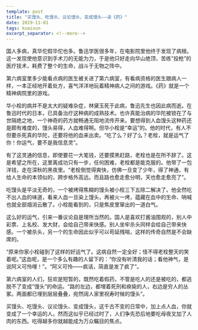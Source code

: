 ```yaml
---
template: post
title: "买馒头、吃馒头、议论馒头、变成馒头——读《药》"
date: 2019-11-01
tags: kuaixun
excerpt_separator: <!--more-->
---
```


国人多病，真华佗假华佗也多。鲁迅学医很多年，在电影院里他终于发现了病根。这一发现使他意识到手术刀的无能为力，于是他只好走向华山绝顶，苦练“投枪”的医疗技术，耗费了整个的生命，战斗于无物之阵中。

第六病室里多少能看点病的医生被关进了第六病室，有看病资格的医生跟病人一样，一本正经地开着处方，喜气洋洋地玩着精神病人之间的游戏。《药》就是一个精神病院里的游戏。

华小栓的病并不是太大的疑难杂症，林黛玉死于此病，鲁迅先生也因此病而逝。在鲁迅时代的日本，已具备治疗这种病的成熟技术。也许真能治病的华陀被锁在了与世隔绝之地，一个神奇的药方就畅通无阻地流传开来。要想得到人血馒头这种药还是颇有难度的，馒头易得，人血难得啊。但华小栓是“幸运”的。他的时代，有人不但要杀死真的华陀，还要将他的血来出卖。“吃了么？好了么？老栓，就是运气了你！你运气，要不是我信息灵”。

有了这灵通的信息，即使要花一大笔钱，还要摸黑赶路，老栓也是在所不辞了。这是希望之所在，这里离成功只有一步，任何困难，老栓都是能克服的。他带了一包洋钱，走在深秋的黑夜里。“老栓倒觉得爽快，仿佛一旦变了少年，得了神通，有给人生命的本领似的，跨步格外高远。而且路也愈走愈分明，天也愈走愈亮了”。

吃馒头是平淡无奇的，一个被烤得焦糊的馒头被小栓三下五除二解决了。他全然吃不出人血的味道，看来人血一旦染上馒头，再被火一烤，蕴藏在血中的生命、呐喊也就全部烟消云散了。小栓能看到的，只是焦皮里窜出的一道白气。

这么好的运气，引来一番议论自是理所当然的。国人是喜欢打酱油围观的，别人中彩票、上名校、发大财，会给自己带来快感。别人坐牢杀头同样会给自己带来快感。一个被杀头，另一个的生命因此似乎可以苟延残喘，这样的传奇自然是不会缺席的。

“原来你家小栓碰到了这样的好运气了。这病自然一定全好；怪不得老栓整天的笑着呢。”这血呢，是一个多么有趣的人留下的：“你没有听清我的话；看他神气，是说阿义可怜哩！”。“阿义可怜——疯话，简直是发了疯了”。

第六病室的人们，狂欢是短暂的，既然吃着假药，不管是吃人的还是被吃的，都逃脱不了变成“馒头”的命运。“路的左边，都埋着死刑和瘐毙的人，右边是穷人的丛冢。两面都已埋到层层叠叠，宛然阔人家里祝寿时候的馒头”。

买馒头、吃馒头、议论馒头、变成馒头，这千古不变的日常中，加上点人血，你就变成了一个幸运的人。然而这似乎已经过时了，人们争先恐后地要吃母夜叉加了人肉的东西。吃得越多你就越能成为万众瞩目的焦点。
